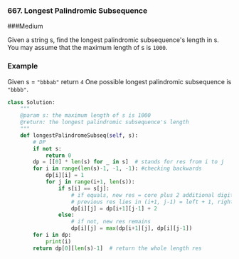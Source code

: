 ###  667. Longest Palindromic Subsequence

###Medium

Given a string s, find the longest palindromic subsequence's length in s. You may assume that the maximum length of s is `1000`.

### Example

Given s = `"bbbab"` return `4`
One possible longest palindromic subsequence is `"bbbb"`.

```python
class Solution:
    """
    @param s: the maximum length of s is 1000
    @return: the longest palindromic subsequence's length
    """
    def longestPalindromeSubseq(self, s):
        # DP
        if not s:
            return 0
        dp = [[0] * len(s) for _ in s]  # stands for res from i to j
        for i in range(len(s)-1, -1, -1): #checking backwards
            dp[i][i] = 1
            for j in range(i+1, len(s)):
                if s[i] == s[j]:
                    # if equals, new res = core plus 2 additional digits
                    # previous res lies in (i+1, j-1) = left + 1, right -1
                    dp[i][j] = dp[i+1][j-1] + 2
                else:
                    # if not, new res remains
                    dp[i][j] = max(dp[i+1][j], dp[i][j-1])
        for i in dp:
            print(i)
        return dp[0][len(s)-1]  # return the whole length res
```

